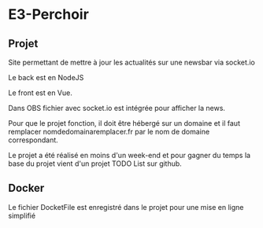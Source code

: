 # E3-Perchoir

## Projet

Site permettant de mettre à jour les actualités sur une newsbar via
socket.io

Le back est en NodeJS

Le front est en Vue.

Dans OBS fichier avec socket.io est intégrée pour afficher la news.

Pour que le projet fonction, il doit être hébergé sur un domaine et il faut
remplacer nomdedomainaremplacer.fr par le nom de domaine correspondant.


Le projet a été réalisé en moins d'un week-end et pour gagner du temps la base
du projet vient d'un projet TODO List sur github.

## Docker

Le fichier DocketFile est enregistré dans le projet pour une mise en ligne simplifié
